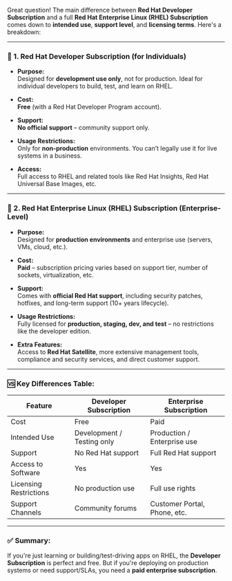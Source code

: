 Great question! The main difference between **Red Hat Developer Subscription** and a full **Red Hat Enterprise Linux (RHEL) Subscription** comes down to **intended use**, **support level**, and **licensing terms**. Here's a breakdown:

---

### 🔧 1. **Red Hat Developer Subscription (for Individuals)**

- **Purpose:**  
  Designed for **development use only**, not for production. Ideal for individual developers to build, test, and learn on RHEL.

- **Cost:**  
  **Free** (with a Red Hat Developer Program account).

- **Support:**  
  **No official support** – community support only.

- **Usage Restrictions:**  
  Only for **non-production** environments. You can’t legally use it for live systems in a business.

- **Access:**  
  Full access to RHEL and related tools like Red Hat Insights, Red Hat Universal Base Images, etc.

---

### 🏢 2. **Red Hat Enterprise Linux (RHEL) Subscription (Enterprise-Level)**

- **Purpose:**  
  Designed for **production environments** and enterprise use (servers, VMs, cloud, etc.).

- **Cost:**  
  **Paid** – subscription pricing varies based on support tier, number of sockets, virtualization, etc.

- **Support:**  
  Comes with **official Red Hat support**, including security patches, hotfixes, and long-term support (10+ years lifecycle).

- **Usage Restrictions:**  
  Fully licensed for **production, staging, dev, and test** – no restrictions like the developer edition.

- **Extra Features:**  
  Access to **Red Hat Satellite**, more extensive management tools, compliance and security services, and direct customer support.

---

### 🆚 Key Differences Table:

| Feature                     | Developer Subscription     | Enterprise Subscription       |
|----------------------------|----------------------------|-------------------------------|
| Cost                       | Free                        | Paid                          |
| Intended Use               | Development / Testing only | Production / Enterprise use   |
| Support                    | No Red Hat support          | Full Red Hat support          |
| Access to Software         | Yes                         | Yes                           |
| Licensing Restrictions     | No production use           | Full use rights               |
| Support Channels           | Community forums            | Customer Portal, Phone, etc.  |

---

### ✅ Summary:
If you're just learning or building/test-driving apps on RHEL, the **Developer Subscription** is perfect and free. But if you're deploying on production systems or need support/SLAs, you need a **paid enterprise subscription**.


